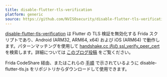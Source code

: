 ```yaml
---
title: disable-flutter-tls-verification
platform: generic
source: https://github.com/NVISOsecurity/disable-flutter-tls-verification
---
```


[disable-flutter-tls-verification](https://github.com/NVISOsecurity/disable-flutter-tls-verification) は Flutter の TLS 検証を無効化する Frida スクリプトであり、Android (ARM32, ARM64, x64) および iOS (ARM64) で動作します。パターンマッチングを使用して [handshake.cc 内の ssl_verify_peer_cert](https://github.com/google/boringssl/blob/master/ssl/handshake.cc#L323) を検索します。詳細については [このブログ投稿](https://blog.nviso.eu/2022/08/18/intercept-flutter-traffic-on-ios-and-android-http-https-dio-pinning/) をご覧ください。

Frida CodeShare 経由、またはこれらの [手順](https://github.com/NVISOsecurity/disable-flutter-tls-verification) で示されているように disable-flutter-tls.js をリポジトリからダウンロードして使用できます。
